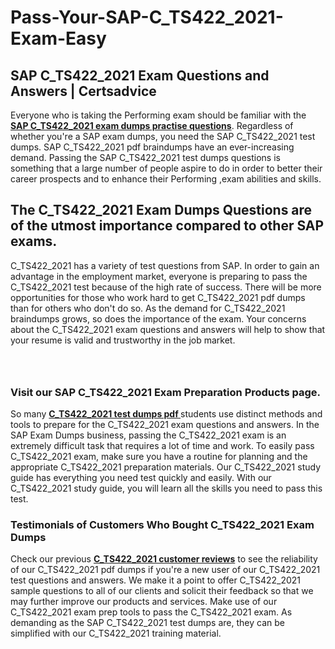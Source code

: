 # Pass-Your-SAP-C_TS422_2021-Exam-Easy
<h2><strong>SAP C_TS422_2021 Exam Questions and Answers | Certsadvice</strong></h2> <p>Everyone who is taking the Performing exam should be familiar with the <a href="http://www.certsadvice.com/sap/c_ts422_2021-practice-questions"><strong>SAP C_TS422_2021 exam dumps practise questions</strong></a>. Regardless of whether you&#39;re a SAP exam dumps, you need the SAP C_TS422_2021 test dumps. SAP C_TS422_2021 pdf braindumps have an ever-increasing demand. Passing the SAP C_TS422_2021 test dumps questions is something that a large number of people aspire to do in order to better their career prospects and to enhance their Performing ,exam abilities and skills.</p> <h2><strong>The C_TS422_2021 Exam Dumps Questions are of the utmost importance compared to other SAP exams.</strong></h2> <p>C_TS422_2021 has a variety of test questions from SAP. In order to gain an advantage in the employment market, everyone is preparing to pass the C_TS422_2021 test because of the high rate of success. There will be more opportunities for those who work hard to get C_TS422_2021 pdf dumps than for others who don&#39;t do so. As the demand for C_TS422_2021 braindumps grows, so does the importance of the exam. Your concerns about the C_TS422_2021 exam questions and answers will help to show that your resume is valid and trustworthy in the job market.</p> <p><a href="http://www.certsadvice.com/sap/c_ts422_2021-practice-questions" style="display: block; padding: 1em 0; text-align: center; "><img alt="" src="https://1.bp.blogspot.com/-RUOr8Wn-CRk/YUYAxC8kcHI/AAAAAAAAAnw/F7BbdI3tw8QDj5z8iX0vQAioQzKiUxduwCLcBGAsYHQ/s0/unnamed.jpg" /></a></p> <h3><strong>Visit our SAP C_TS422_2021 Exam Preparation Products page.</strong></h3> <p>So many <a href="http://www.certsadvice.com/sap/c_ts422_2021-practice-questions"><strong>C_TS422_2021 test dumps pdf </strong></a>students use distinct methods and tools to prepare for the C_TS422_2021 exam questions and answers. In the SAP Exam Dumps business, passing the C_TS422_2021 exam is an extremely difficult task that requires a lot of time and work. To easily pass C_TS422_2021 exam, make sure you have a routine for planning and the appropriate C_TS422_2021 preparation materials. Our C_TS422_2021 study guide has everything you need test quickly and easily. With our C_TS422_2021 study guide, you will learn all the skills you need to pass this test.</p> <h3><strong>Testimonials of Customers Who Bought C_TS422_2021 Exam Dumps</strong></h3> <p>Check our previous <a href="http://www.certsadvice.com/sap/c_ts422_2021-practice-questions"><strong>C_TS422_2021 customer reviews</strong></a> to see the reliability of our C_TS422_2021 pdf dumps if you&#39;re a new user of our C_TS422_2021 test questions and answers. We make it a point to offer C_TS422_2021 sample questions to all of our clients and solicit their feedback so that we may further improve our products and services. Make use of our C_TS422_2021 exam prep tools to pass the C_TS422_2021 exam. As demanding as the SAP C_TS422_2021 test dumps are, they can be simplified with our C_TS422_2021 training material.</p>
